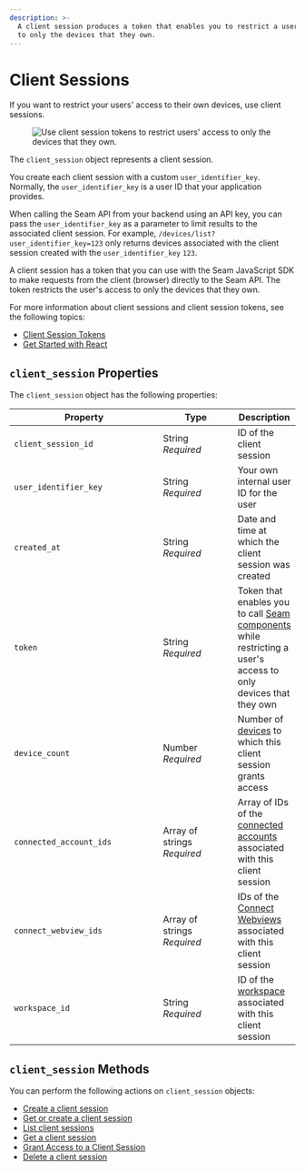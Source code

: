 ```yaml
---
description: >-
  A client session produces a token that enables you to restrict a user's access
  to only the devices that they own.
---
```


# Client Sessions

If you want to restrict your users' access to their own devices, use client sessions.

<figure><img src="../../.gitbook/assets/client-session-diagram.png" alt="Use client session tokens to restrict users&#x27; access to only the devices that they own."><figcaption></figcaption></figure>

The `client_session` object represents a client session.

You create each client session with a custom `user_identifier_key`. Normally, the `user_identifier_key` is a user ID that your application provides.

When calling the Seam API from your backend using an API key, you can pass the `user_identifier_key` as a parameter to limit results to the associated client session. For example, `/devices/list?user_identifier_key=123` only returns devices associated with the client session created with the `user_identifier_key` `123`.

A client session has a token that you can use with the Seam JavaScript SDK to make requests from the client (browser) directly to the Seam API. The token restricts the user's access to only the devices that they own.

For more information about client sessions and client session tokens, see the following topics:

* [Client Session Tokens](../../core-concepts/authentication/client-session-tokens/)
* [Get Started with React](../../seam-components/overview/get-started-with-react-components-and-client-session-tokens.md)

## `client_session` Properties

The `client_session` object has the following properties:

<table><thead><tr><th width="272">Property</th><th width="132">Type</th><th>Description</th></tr></thead><tbody><tr><td><code>client_session_id</code></td><td>String<br><em>Required</em></td><td>ID of the client session</td></tr><tr><td><code>user_identifier_key</code></td><td>String<br><em>Required</em></td><td>Your own internal user ID for the user</td></tr><tr><td><code>created_at</code></td><td>String<br><em>Required</em></td><td>Date and time at which the client session was created</td></tr><tr><td><code>token</code></td><td>String<br><em>Required</em></td><td>Token that enables you to call <a href="https://github.com/seamapi/api-docs/blob/main/docs/api-clients/client-sessions/broken-reference/README.md">Seam components</a> while restricting a user's access to only devices that they own</td></tr><tr><td><code>device_count</code></td><td>Number<br><em>Required</em></td><td>Number of <a href="../../core-concepts/devices/">devices</a> to which this client session grants access</td></tr><tr><td><code>connected_account_ids</code></td><td>Array of strings<br><em>Required</em></td><td>Array of IDs of the <a href="../connected-accounts/">connected accounts</a> associated with this client session</td></tr><tr><td><code>connect_webview_ids</code></td><td>Array of strings<br><em>Required</em></td><td>IDs of the <a href="../../core-concepts/connect-webviews/">Connect Webviews</a> associated with this client session</td></tr><tr><td><code>workspace_id</code></td><td>String<br><em>Required</em></td><td>ID of the <a href="../../core-concepts/workspaces/">workspace</a> associated with this client session</td></tr></tbody></table>

## `client_session` Methods

You can perform the following actions on `client_session` objects:

* [Create a client session](create-a-client-session.md)
* [Get or create a client session](get_or_create.md)
* [List client sessions](list.md)
* [Get a client session](get-a-client-session.md)
* [Grant Access to a Client Session](grant_access.md)
* [Delete a client session](delete-a-client-session.md)
